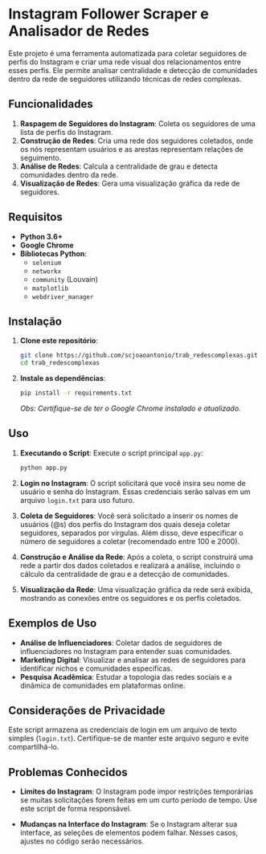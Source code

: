 # Instagram Follower Scraper e Analisador de Redes

Este projeto é uma ferramenta automatizada para coletar seguidores de perfis do Instagram e criar uma rede visual dos relacionamentos entre esses perfis. Ele permite analisar centralidade e detecção de comunidades dentro da rede de seguidores utilizando técnicas de redes complexas.

## Funcionalidades

1. **Raspagem de Seguidores do Instagram**: Coleta os seguidores de uma lista de perfis do Instagram.
2. **Construção de Redes**: Cria uma rede dos seguidores coletados, onde os nós representam usuários e as arestas representam relações de seguimento.
3. **Análise de Redes**: Calcula a centralidade de grau e detecta comunidades dentro da rede.
4. **Visualização de Redes**: Gera uma visualização gráfica da rede de seguidores.

## Requisitos

- **Python 3.6+**
- **Google Chrome**
- **Bibliotecas Python**:
  - `selenium`
  - `networkx`
  - `community` (Louvain)
  - `matplotlib`
  - `webdriver_manager`

## Instalação

1. **Clone este repositório**:
   ```bash
   git clone https://github.com/scjoaoantonio/trab_redescomplexas.git
   cd trab_redescomplexas
   ```

2. **Instale as dependências**:
   ```bash
   pip install -r requirements.txt
   ```

   *Obs: Certifique-se de ter o Google Chrome instalado e atualizado.*

## Uso

1. **Executando o Script**:
   Execute o script principal `app.py`:
   ```bash
   python app.py
   ```

2. **Login no Instagram**:
   O script solicitará que você insira seu nome de usuário e senha do Instagram. Essas credenciais serão salvas em um arquivo `login.txt` para uso futuro.

3. **Coleta de Seguidores**:
   Você será solicitado a inserir os nomes de usuários (@s) dos perfis do Instagram dos quais deseja coletar seguidores, separados por vírgulas. Além disso, deve especificar o número de seguidores a coletar (recomendado entre 100 e 2000).

4. **Construção e Análise da Rede**:
   Após a coleta, o script construirá uma rede a partir dos dados coletados e realizará a análise, incluindo o cálculo da centralidade de grau e a detecção de comunidades.

5. **Visualização da Rede**:
   Uma visualização gráfica da rede será exibida, mostrando as conexões entre os seguidores e os perfis coletados.

## Exemplos de Uso

- **Análise de Influenciadores**: Coletar dados de seguidores de influenciadores no Instagram para entender suas comunidades.
- **Marketing Digital**: Visualizar e analisar as redes de seguidores para identificar nichos e comunidades específicas.
- **Pesquisa Acadêmica**: Estudar a topologia das redes sociais e a dinâmica de comunidades em plataformas online.

## Considerações de Privacidade

Este script armazena as credenciais de login em um arquivo de texto simples (`login.txt`). Certifique-se de manter este arquivo seguro e evite compartilhá-lo.

## Problemas Conhecidos

- **Limites do Instagram**: O Instagram pode impor restrições temporárias se muitas solicitações forem feitas em um curto período de tempo. Use este script de forma responsável.

- **Mudanças na Interface do Instagram**: Se o Instagram alterar sua interface, as seleções de elementos podem falhar. Nesses casos, ajustes no código serão necessários.